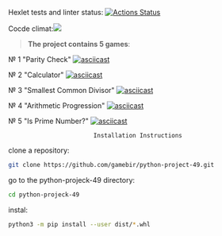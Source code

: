 Hexlet tests and linter status: [![Actions Status](https://github.com/gamebir/python-project-49/workflows/hexlet-check/badge.svg)](https://github.com/gamebir/python-project-49/actions)

 Cocde climat:<a href="https://codeclimate.com/github/gamebir/python-project-49/maintainability"><img
src="https://api.codeclimate.com/v1/badges/3e4e3068f6e9e0933acf/maintainability" /></a>

>__The project contains 5 games__:

№ 1 "Parity Check"
[![asciicast](https://asciinema.org/a/m5qqjlvXt8AQdJ1zezqifAGrf.svg)](https://asciinema.org/a/m5qqjlvXt8AQdJ1zezqifAGrf)

№ 2 "Calculator"
[![asciicast](https://asciinema.org/a/Q1qxAFdeVFLORccFL0dVWTHhf.svg)](https://asciinema.org/a/Q1qxAFdeVFLORccFL0dVWTHhf)

№ 3 "Smallest Common Divisor"
[![asciicast](https://asciinema.org/a/doV2201d3fJnQ4vOAbzTSXzXZ.svg)](https://asciinema.org/a/doV2201d3fJnQ4vOAbzTSXzXZ)

№ 4 "Arithmetic Progression"
[![asciicast](https://asciinema.org/a/TCwrRWjFG7ZtvgwjiuM4SDPGL.svg)](https://asciinema.org/a/TCwrRWjFG7ZtvgwjiuM4SDPGL)

№ 5 "Is Prime Number?"
[![asciicast](https://asciinema.org/a/zfGnMTgdSzxq9IhHFoucF1i7M.svg)](https://asciinema.org/a/zfGnMTgdSzxq9IhHFoucF1i7M)

                            Installation Instructions
clone a repository:

```bash
git clone https://github.com/gamebir/python-project-49.git
```

go to the python-projeck-49 directory:

```bash
cd python-projeck-49 
```

instal:

```bash
python3 -m pip install --user dist/*.whl
```
